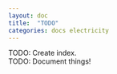 ```yaml
---
layout: doc
title:  "TODO"
categories: docs electricity 
---
```


TODO: Create index.  
TODO: Document things!
